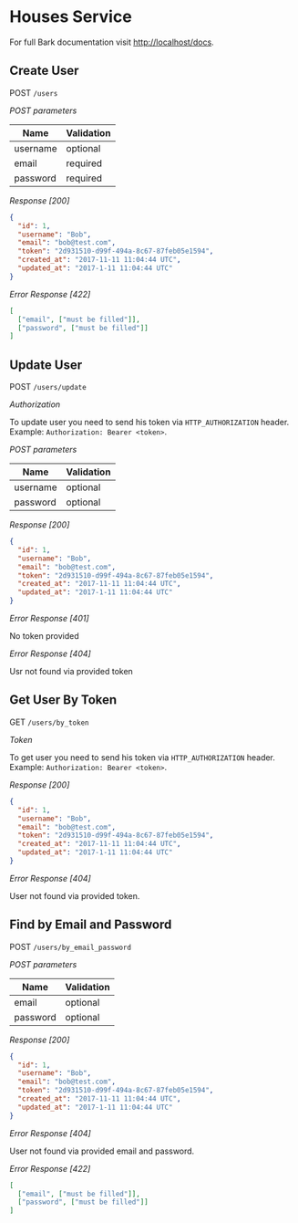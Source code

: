 # Houses Service

For full Bark documentation visit [http://localhost/docs](http://localhost/docs).

## Create User

POST `/users`

*POST parameters*

Name         | Validation
------------ | -------------
username     | optional 
email        | required
password     | required

*Response [200]*

```json
{
  "id": 1,
  "username": "Bob",
  "email": "bob@test.com",
  "token": "2d931510-d99f-494a-8c67-87feb05e1594",
  "created_at": "2017-11-11 11:04:44 UTC",
  "updated_at": "2017-1-11 11:04:44 UTC"
}
```

*Error Response [422]*

```json
[
  ["email", ["must be filled"]],
  ["password", ["must be filled"]]
]
```

## Update User

POST `/users/update`

*Authorization*

To update user you need to send his token via `HTTP_AUTHORIZATION` header. Example:
`Authorization: Bearer <token>`.

*POST parameters*

Name         | Validation
------------ | -------------
username     | optional 
password     | optional

*Response [200]*

```json
{
  "id": 1,
  "username": "Bob",
  "email": "bob@test.com",
  "token": "2d931510-d99f-494a-8c67-87feb05e1594",
  "created_at": "2017-11-11 11:04:44 UTC",
  "updated_at": "2017-1-11 11:04:44 UTC"
}
```

*Error Response [401]*

No token provided

*Error Response [404]*

Usr not found via provided token

## Get User By Token

GET `/users/by_token`

*Token*

To get user you need to send his token via `HTTP_AUTHORIZATION` header. Example:
`Authorization: Bearer <token>`.

*Response [200]*

```json
{
  "id": 1,
  "username": "Bob",
  "email": "bob@test.com",
  "token": "2d931510-d99f-494a-8c67-87feb05e1594",
  "created_at": "2017-11-11 11:04:44 UTC",
  "updated_at": "2017-1-11 11:04:44 UTC"
}
```

*Error Response [404]*

User not found via provided token.

## Find by Email and Password

POST `/users/by_email_password`

*POST parameters*

Name         | Validation
------------ | -------------
email        | optional 
password     | optional

*Response [200]*

```json
{
  "id": 1,
  "username": "Bob",
  "email": "bob@test.com",
  "token": "2d931510-d99f-494a-8c67-87feb05e1594",
  "created_at": "2017-11-11 11:04:44 UTC",
  "updated_at": "2017-1-11 11:04:44 UTC"
}
```

*Error Response [404]*

User not found via provided email and password.

*Error Response [422]*

```json
[
  ["email", ["must be filled"]],
  ["password", ["must be filled"]]
]
```